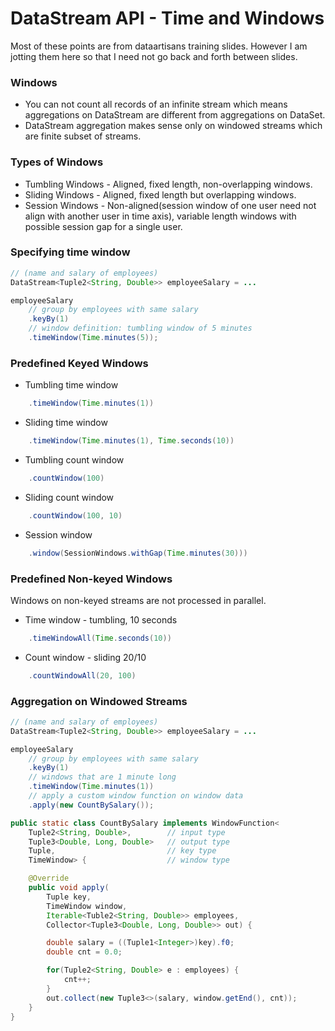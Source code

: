 # DataStream API - Time and Windows

Most of these points are from dataartisans training slides. However I am jotting them here so that I need not go back and forth between slides.

### Windows

* You can not count all records of an infinite stream which means aggregations on DataStream are different from aggregations on DataSet.
* DataStream aggregation makes sense only on windowed streams which are finite subset of streams.

### Types of Windows

* Tumbling Windows - Aligned, fixed length, non-overlapping windows.
* Sliding Windows - Aligned, fixed length but overlapping windows.
* Session Windows - Non-aligned\(session window of one user need not align with another user in time axis\), variable length windows with possible session gap for a single user.

### Specifying time window

```java
// (name and salary of employees)
DataStream<Tuple2<String, Double>> employeeSalary = ...

employeeSalary
    // group by employees with same salary
    .keyBy(1)
    // window definition: tumbling window of 5 minutes
    .timeWindow(Time.minutes(5));
```

### Predefined Keyed Windows
* Tumbling time window
```java
    .timeWindow(Time.minutes(1))
```
* Sliding time window
```java
    .timeWindow(Time.minutes(1), Time.seconds(10))
```
* Tumbling count window
```java
    .countWindow(100)
```
* Sliding count window
```java
    .countWindow(100, 10)
```
* Session window
```java
    .window(SessionWindows.withGap(Time.minutes(30)))
```

### Predefined Non-keyed Windows

Windows on non-keyed streams are not processed in parallel.
* Time window - tumbling, 10 seconds

```java
    .timeWindowAll(Time.seconds(10))
```

* Count window - sliding 20/10

```java
    .countWindowAll(20, 100)
```


### Aggregation on Windowed Streams
```java
// (name and salary of employees)
DataStream<Tuple2<String, Double>> employeeSalary = ...

employeeSalary    
    // group by employees with same salary    
    .keyBy(1)    
    // windows that are 1 minute long
    .timeWindow(Time.minutes(1))
    // apply a custom window function on window data
    .apply(new CountBySalary());

public static class CountBySalary implements WindowFunction<
    Tuple2<String, Double>,        // input type
    Tuple3<Double, Long, Double>   // output type
    Tuple,                         // key type
    TimeWindow> {                  // window type

    @Override
    public void apply(
        Tuple key,
        TimeWindow window,
        Iterable<Tuble2<String, Double>> employees,
        Collector<Tuple3<Double, Long, Double>> out) {

        double salary = ((Tuple1<Integer>)key).f0;
        double cnt = 0.0;

        for(Tuple2<String, Double> e : employees) {
            cnt++;
        }
        out.collect(new Tuple3<>(salary, window.getEnd(), cnt));
    }
}

```
